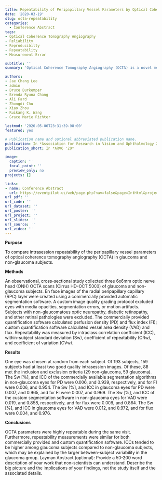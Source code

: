 ```yaml
---
title: Repeatability of Peripapillary Vessel Parameters by Optical Coherence Tomography Angiography
date: '2020-03-19'
slug: octa-repeatability
categories:
  - Conference Abstract
tags:
- Optical Coherence Tomography Angiography
- Reliability
- Reproducibilty
- Repeatability
- Measurement Error

subtitle: ''
summary: 'Optical Coherence Tomography Angiography (OCTA) is a novel method of measuring blood flow through the retina of the eye. FDA approval was obtained for OCTA in 2015. The reliability, reproducibility, and repeatability of OCTA have not been characterized in patients with glaucoma and normal eyes. OCTA parameters were highly repeatable during the same visit. Furthermore, repeatability measurements were similar for both commercially provided and custom quantification software. Intraclass correlation coefficients (ICC) tended to be higher among glaucoma subjects compared to non-glaucoma subjects, which may be explained by the larger between-subject variability in the glaucoma group.'

authors:
- Jae Chang Lee
- admin
- Bruce Burkemper
- Brenda Ryuna Chang
- Ali Fard
- Zhongdi Chu
- Xiao Zhou
- Ruikang K. Wang
- Grace Marie Richter

lastmod: '2020-05-06T23:31:39-08:00'
featured: yes

# Publication name and optional abbreviated publication name.
publication: In *Association for Research in Vision and Ophthalmology 2020 Annual Meeting*
publication_short: In *ARVO '20*

image:
  caption: ''
  focal_point: ''
  preview_only: no
projects: []

links:
- name: Conference Abstract
  url: https://eventpilot.us/web/page.php?nav=false&page=IntHtml&project=ARVO20&id=3359340
url_pdf: ''
url_code: ''
url_dataset: ''
url_poster: ''
url_project: ''
url_slides: ''
url_source: ''
url_video: ''
---
```


**Purpose**

To compare intrasession repeatability of the peripapillary vessel parameters of optical coherence tomography angiography (OCTA) in glaucoma and non-glaucoma subjects.

**Methods**

An observational, cross-sectional study collected three 6x6mm optic nerve head (ONH) OCTA scans (Cirrus HD-OCT 5000) of glaucoma and non-glaucoma subjects. En face images of the radial peripapillary capillary (RPC) layer were created using a commercially provided automatic segmentation software. A custom image quality grading protocol excluded eyes with media opacities, segmentation errors, or motion artifacts. Subjects with non-glaucomatous optic neuropathy, diabetic retinopathy, and other retinal pathologies were excluded. The commercially provided quantification software calculated perfusion density (PD) and flux index (FI); custom quantification software calculated vessel area density (VAD) and flux. Repeatability was measured by intraclass correlation coefficient (ICC), within-subject standard deviation (Sw), coefficient of repeatability (CRw), and coefficient of variation (CVw).

**Results**

One eye was chosen at random from each subject. Of 193 subjects, 159 subjects had at least two good quality intrasession images. Of these, 88 met the inclusion and exclusion criteria (29 non-glaucoma, 59 glaucoma). The Sw [%], and ICC of the commercially available segmentation algorithms in non-glaucoma eyes for PD were 0.006, and 0.939, respectively, and for FI were 0.006, and 0.954. The Sw [%], and ICC in glaucoma eyes for PD were 0.007, and 0.965, and for FI were 0.007, and 0.969. The Sw [%], and ICC of the custom segmentation software in non-glaucoma eyes for VAD were 0.019, and 0.858, respectively, and for flux were 0.008, and 0.864. The Sw [%], and ICC in glaucoma eyes for VAD were 0.012, and 0.972, and for flux were 0.004, and 0.976.

**Conclusions**

OCTA parameters were highly repeatable during the same visit. Furthermore, repeatability measurements were similar for both commercially provided and custom quantification software. ICCs tended to be higher among glaucoma subjects compared to non-glaucoma subjects, which may be explained by the larger between-subject variability in the glaucoma group.
Layman Abstract (optional): Provide a 50-200 word description of your work that non-scientists can understand. Describe the big picture and the implications of your findings, not the study itself and the associated details.
